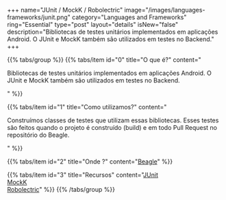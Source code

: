 +++
name="JUnit / MockK / Robolectric"
image="/images/languages-frameworks/junit.png"
category="Languages and Frameworks"
ring="Essential"
type="post"
layout="details"
isNew="false"
description="Bibliotecas de testes unitários implementados em aplicações Android. O JUnit e MockK também são utilizados em testes no Backend."
+++

{{% tabs/group %}}
  {{% tabs/item id="0" title="O que é?" content="<p>Bibliotecas de testes unitários implementados em aplicações Android. O JUnit e MockK também são utilizados em testes no Backend.</p>" %}}

  {{% tabs/item id="1" title="Como utilizamos?" content="<p>Construímos classes de testes que utilizam essas bibliotecas. Esses testes são feitos quando o projeto é construído (build) e em todo Pull Request no repositório do Beagle.</p>" %}}

  {{% tabs/item id="2" title="Onde ?" content="<a href='https://usebeagle.io/' target='_blank'>Beagle</a>" %}}

  {{% tabs/item id="3" title="Recursos" content="<a href='https://junit.org/junit5/ ' target='_blank'>JUnit</a><br /><a href='https://mockk.io/ ' target='_blank'>MockK</a><br /><a href='http://robolectric.org/ ' target='_blank'>Robolectric</a>" %}}
{{% /tabs/group %}}
